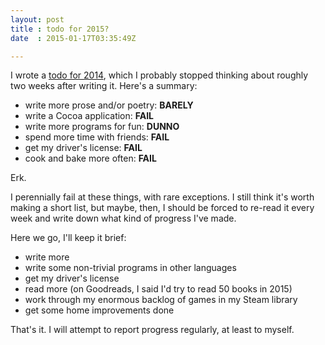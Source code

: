 ```yaml
---
layout: post
title : todo for 2015?
date  : 2015-01-17T03:35:49Z

---
```

I wrote a [todo for 2014](http://rjbs.manxome.org/rubric/entry/2030), which I
probably stopped thinking about roughly two weeks after writing it.  Here's a
summary:

* write more prose and/or poetry:  **BARELY**
* write a Cocoa application: **FAIL**
* write more programs for fun:  **DUNNO**
* spend more time with friends:  **FAIL**
* get my driver's license: **FAIL**
* cook and bake more often: **FAIL**

Erk.

I perennially fail at these things, with rare exceptions.  I still think it's
worth making a short list, but maybe, then, I should be forced to re-read it
every week and write down what kind of progress I've made.

Here we go, I'll keep it brief:

* write more
* write some non-trivial programs in other languages
* get my driver's license
* read more (on Goodreads, I said I'd try to read 50 books in 2015)
* work through my enormous backlog of games in my Steam library
* get some home improvements done

That's it.  I will attempt to report progress regularly, at least to myself.

